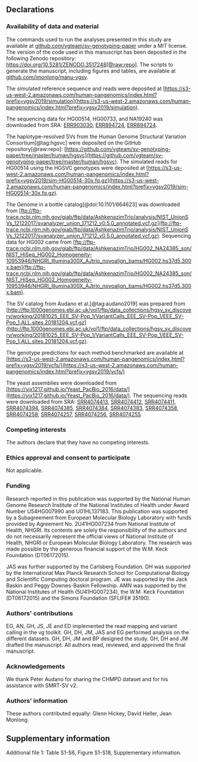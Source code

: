 ## Declarations

### Availability of data and material

The commands used to run the analyses presented in this study are available at 
[github.com/vgteam/sv-genotyping-paper](https://github.com/vgteam/sv-genotyping-paper) under a MIT license. 
The version of the code used in this manuscript has been deposited in the following Zenodo repository: 
https://doi.org/10.5281/ZENODO.3517248[@raw:repo].
The scripts to generate the manuscript, including figures and tables, are available at [github.com/jmonlong/manu-vgsv](https://github.com/jmonlong/manu-vgsv).

The simulated reference sequence and reads were deposited at 
[https://s3-us-west-2.amazonaws.com/human-pangenomics/index.html?prefix=vgsv2019/simulation](https://s3-us-west-2.amazonaws.com/human-pangenomics/index.html?prefix=vgsv2019/simulation).

The sequencing data for HG00514, HG00733, and NA19240 was downloaded from SRA: 
[ERR903030](https://trace.ncbi.nlm.nih.gov/Traces/sra/?run=ERR903030), 
[ERR894724](https://trace.ncbi.nlm.nih.gov/Traces/sra/?run=ERR894724), 
[ERR894724](https://trace.ncbi.nlm.nih.gov/Traces/sra/?run=ERR894724).

The haplotype-resolved SVs from the Human Genome Structural Variation Consortium[@tag:hgsvc] were deposited on the GitHub repository[@raw:repo]: 
[https://github.com/vgteam/sv-genotyping-paper/tree/master/human/hgsvc](https://github.com/vgteam/sv-genotyping-paper/tree/master/human/hgsvc).
The simulated reads for HG00514 using the HGSVC genotypes were deposited at 
[https://s3-us-west-2.amazonaws.com/human-pangenomics/index.html?prefix=vgsv2019/sim-HG00514-30x.fq.gz](https://s3-us-west-2.amazonaws.com/human-pangenomics/index.html?prefix=vgsv2019/sim-HG00514-30x.fq.gz).

The Genome in a bottle catalog[@doi:10.1101/664623] was downloaded from 
[ftp://ftp-trace.ncbi.nlm.nih.gov/giab/ftp/data/AshkenazimTrio/analysis/NIST_UnionSVs_12122017/svanalyzer_union_171212_v0.5.0_annotated.vcf.gz](ftp://ftp-trace.ncbi.nlm.nih.gov/giab/ftp/data/AshkenazimTrio/analysis/NIST_UnionSVs_12122017/svanalyzer_union_171212_v0.5.0_annotated.vcf.gz).
Sequencing data for HG002 came from 
[ftp://ftp-trace.ncbi.nlm.nih.gov/giab/ftp/data/AshkenazimTrio/HG002_NA24385_son/NIST_HiSeq_HG002_Homogeneity-10953946/NHGRI_Illumina300X_AJtrio_novoalign_bams/HG002.hs37d5.300x.bam](ftp://ftp-trace.ncbi.nlm.nih.gov/giab/ftp/data/AshkenazimTrio/HG002_NA24385_son/NIST_HiSeq_HG002_Homogeneity-10953946/NHGRI_Illumina300X_AJtrio_novoalign_bams/HG002.hs37d5.300x.bam).

The SV catalog from Audano et al.[@tag:audano2019] was prepared from 
[http://ftp.1000genomes.ebi.ac.uk/vol1/ftp/data_collections/hgsv_sv_discovery/working/20181025_EEE_SV-Pop_1/VariantCalls_EEE_SV-Pop_1/EEE_SV-Pop_1.ALL.sites.20181204.vcf.gz](http://ftp.1000genomes.ebi.ac.uk/vol1/ftp/data_collections/hgsv_sv_discovery/working/20181025_EEE_SV-Pop_1/VariantCalls_EEE_SV-Pop_1/EEE_SV-Pop_1.ALL.sites.20181204.vcf.gz).

The genotype predictions for each method benchmarked are available at 
[https://s3-us-west-2.amazonaws.com/human-pangenomics/index.html?prefix=vgsv2019/vcfs/](https://s3-us-west-2.amazonaws.com/human-pangenomics/index.html?prefix=vgsv2019/vcfs/)

The yeast assemblies were downloaded from 
[https://yjx1217.github.io/Yeast_PacBio_2016/data/](https://yjx1217.github.io/Yeast_PacBio_2016/data/).
The sequencing reads were downloaded from SRA: 
[SRR4074413](https://trace.ncbi.nlm.nih.gov/Traces/sra/?run=SRR4074413),
[SRR4074412](https://trace.ncbi.nlm.nih.gov/Traces/sra/?run=SRR4074412),
[SRR4074411](https://trace.ncbi.nlm.nih.gov/Traces/sra/?run=SRR4074411),
[SRR4074394](https://trace.ncbi.nlm.nih.gov/Traces/sra/?run=SRR4074394),
[SRR4074385](https://trace.ncbi.nlm.nih.gov/Traces/sra/?run=SRR4074385),
[SRR4074384](https://trace.ncbi.nlm.nih.gov/Traces/sra/?run=SRR4074384),
[SRR4074383](https://trace.ncbi.nlm.nih.gov/Traces/sra/?run=SRR4074383),
[SRR4074358](https://trace.ncbi.nlm.nih.gov/Traces/sra/?run=SRR4074358),
[SRR4074258](https://trace.ncbi.nlm.nih.gov/Traces/sra/?run=SRR4074258),
[SRR4074257](https://trace.ncbi.nlm.nih.gov/Traces/sra/?run=SRR4074257),
[SRR4074256](https://trace.ncbi.nlm.nih.gov/Traces/sra/?run=SRR4074256),
[SRR4074255](https://trace.ncbi.nlm.nih.gov/Traces/sra/?run=SRR4074255).

### Competing interests

The authors declare that they have no competing interests.

### Ethics approval and consent to participate

Not applicable.

### Funding

Research reported in this publication was supported by the National Human Genome Research Institute of the National Institutes of Health under Award Number U54HG007990 and U01HL137183. 
This publication was supported by a Subagreement from European Molecular Biology Laboratory with funds provided by Agreement No. 2U41HG007234 from National Institute of Health, NHGRI. 
Its contents are solely the responsibility of the authors and do not necessarily represent the official views of National Institute of Health, NHGRI or European Molecular Biology Laboratory.
The research was made possible by the generous financial support of the W.M. Keck Foundation (DT06172015).

JAS was further supported by the Carlsberg Foundation. 
DH was supported by the International Max Planck Research School for Computational Biology and Scientific Computing doctoral program. 
JE was supported by the Jack Baskin and Peggy Downes-Baskin Fellowship. 
AMN was supported by the National Institutes of Health (5U41HG007234), the W.M. Keck Foundation (DT06172015) and the Simons Foundation (SFLIFE# 35190). 


### Authors' contributions

EG, AN, GH, JS, JE and ED implemented the read mapping and variant calling in the vg toolkit.
GH, DH, JM, JAS and EG performed analysis on the different datasets.
GH, DH, JM and BP designed the study.
GH, DH and JM drafted the manuscript.
All authors read, reviewed, and approved the final manuscript.


### Acknowledgements

We thank Peter Audano for sharing the CHMPD dataset and for his assistance with SMRT-SV v2.

### Authors' information

These authors contributed equally: Glenn Hickey, David Heller, Jean Monlong.

## Supplementary information

Additional file 1: Table S1-S6, Figure S1-S18, Supplementary information.
